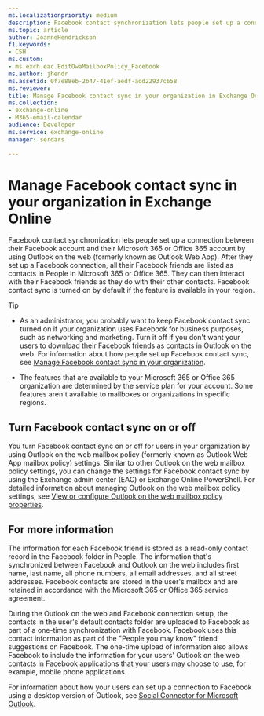 ```yaml
---
ms.localizationpriority: medium
description: Facebook contact synchronization lets people set up a connection between their Facebook account and their Microsoft 365 or Office 365 account by using Outlook on the web After they set up a Facebook connection, all their Facebook friends are listed as contacts in People in Microsoft 365 or Office 365. They can then interact with their Facebook friends as they do with their other contacts. Facebook contact sync is turned on by default if the feature is available in your region.
ms.topic: article
author: JoanneHendrickson
f1.keywords:
- CSH
ms.custom:
- ms.exch.eac.EditOwaMailboxPolicy_Facebook
ms.author: jhendr
ms.assetid: 0f7e88eb-2b47-41ef-aedf-add22937c658
ms.reviewer: 
title: Manage Facebook contact sync in your organization in Exchange Online
ms.collection: 
- exchange-online
- M365-email-calendar
audience: Developer
ms.service: exchange-online
manager: serdars

---
```


# Manage Facebook contact sync in your organization in Exchange Online

Facebook contact synchronization lets people set up a connection between their Facebook account and their Microsoft 365 or Office 365 account by using Outlook on the web (formerly known as Outlook Web App). After they set up a Facebook connection, all their Facebook friends are listed as contacts in People in Microsoft 365 or Office 365. They can then interact with their Facebook friends as they do with their other contacts. Facebook contact sync is turned on by default if the feature is available in your region.

> [!TIP]
> 
> - As an administrator, you probably want to keep Facebook contact sync turned on if your organization uses Facebook for business purposes, such as networking and marketing. Turn it off if you don't want your users to download their Facebook friends as contacts in Outlook on the web. For information about how people set up Facebook contact sync, see [Manage Facebook contact sync in your organization](manage-facebook-contact-sync.md).
> 
> - The features that are available to your Microsoft 365 or Office 365 organization are determined by the service plan for your account. Some features aren't available to mailboxes or organizations in specific regions.

## Turn Facebook contact sync on or off

You turn Facebook contact sync on or off for users in your organization by using Outlook on the web mailbox policy (formerly known as Outlook Web App mailbox policy) settings. Similar to other Outlook on the web mailbox policy settings, you can change the settings for Facebook contact sync by using the Exchange admin center (EAC) or Exchange Online PowerShell. For detailed information about managing Outlook on the web mailbox policy settings, see [View or configure Outlook on the web mailbox policy properties](../clients-and-mobile-in-exchange-online/outlook-on-the-web/configure-outlook-web-app-mailbox-policy-properties.md).

## For more information

The information for each Facebook friend is stored as a read-only contact record in the Facebook folder in People. The information that's synchronized between Facebook and Outlook on the web includes first name, last name, all phone numbers, all email addresses, and all street addresses. Facebook contacts are stored in the user's mailbox and are retained in accordance with the Microsoft 365 or Office 365 service agreement.

During the Outlook on the web and Facebook connection setup, the contacts in the user's default contacts folder are uploaded to Facebook as part of a one-time synchronization with Facebook. Facebook uses this contact information as part of the "People you may know" friend suggestions on Facebook. The one-time upload of information also allows Facebook to include the information for your users' Outlook on the web contacts in Facebook applications that your users may choose to use, for example, mobile phone applications.

For information about how your users can set up a connection to Facebook using a desktop version of Outlook, see [Social Connector for Microsoft Outlook](https://support.microsoft.com/office/255447e8-82cd-48e7-9b79-1dd8721a2907).
